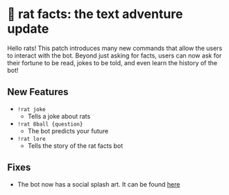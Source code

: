 # 🐀 rat facts: the text adventure update

Hello rats! This patch introduces many new commands that allow the users to interact with the bot. Beyond just asking for facts, users can now ask for their fortune to be read, jokes to be told, and even learn the history of the bot!

## New Features

-   `!rat joke`
    -   Tells a joke about rats
-   `!rat 8ball {question}`
    -   The bot predicts your future
-   `!rat lore`
    -   Tells the story of the rat facts bot

## Fixes

-   The bot now has a social splash art. It can be found [here](https://github.com/RileyAbr/rat-facts-Discord-Bot/blob/master/assets/rat%20facts%20social%20splash.jpg)
